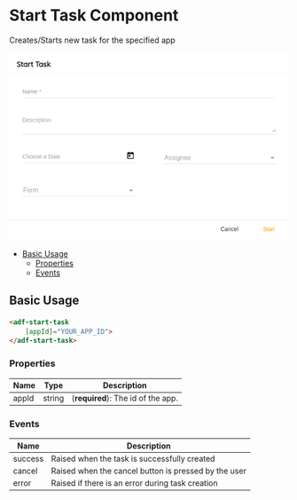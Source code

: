 # Start Task Component

Creates/Starts new task for the specified app

![adf-start-task](docassets/images/adf-start-task.png)

<!-- markdown-toc start - Don't edit this section.  npm run toc to generate it-->

<!-- toc -->

- [Basic Usage](#basic-usage)
  * [Properties](#properties)
  * [Events](#events)

<!-- tocstop -->

<!-- markdown-toc end -->

## Basic Usage

```html
<adf-start-task
    [appId]="YOUR_APP_ID">
</adf-start-task>
```

### Properties

| Name | Type | Description |
| --- | --- | --- |
| appId | string | (**required**): The id of the app. |

### Events

| Name | Description |
| --- | --- |
| success | Raised when the task is successfully created |
| cancel | Raised when the cancel button is pressed by the user |
| error | Raised if there is an error during task creation |
